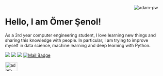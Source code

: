 <img align="right" src="https://github.com/Adam-pw/Adam-pw/blob/main/animation_500_kxa883sd.gif" alt="adam-pw" />

# Hello, I am Ömer Şenol!


As a 3rd year computer engineering student, 
I love learning new things and sharing
this knowledge with people. In particular, 
I am trying to improve myself in data science, 
machine learning and deep learning with Python.

[![](https://img.shields.io/badge/linkedin-%230077B5.svg?&style=for-the-badge&logo=linkedin&logoColor=white)](https://www.linkedin.com/in/omersenol/)
[![](https://img.shields.io/badge/medium-%2312100E.svg?&style=for-the-badge&logo=medium&logoColor=white)](https://senolomer0.medium.com)
[![](https://img.shields.io/badge/kaggle-%2312100E.svg?&style=for-the-badge&logo=kaggle&logoColor=white)](https://www.kaggle.com/omersenol)
[![Mail Badge](https://img.shields.io/badge/omersenol321@gmail.com-c14438?style=for-the-badge&logo=Gmail&logoColor=white&link=mailto:omersenol321@gmail.com)](mailto:omersenol321@gmail.com)

<a href="https://www.linkedin.com/in/omersenol/" target="blank"><img align="center"
      src="https://raw.githubusercontent.com/rahuldkjain/github-profile-readme-generator/master/src/images/icons/Social/linked-in-alt.svg"
      alt="adam pithewan" height="30" width="40" /></a>
